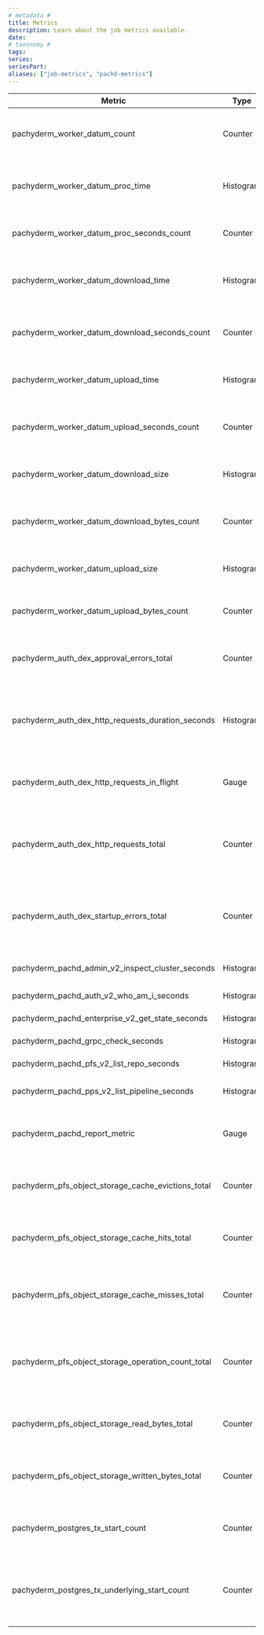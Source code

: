 ```yaml
---
# metadata # 
title: Metrics
description: Learn about the job metrics available. 
date: 
# taxonomy #
tags: 
series:
seriesPart:
aliases: ["job-metrics", "pachd-metrics"]
--- 
```



| Metric | Type | Description |
|---|---|---|
| pachyderm_worker_datum_count | Counter | Counts the number of datums processed by a pipeline. |
| pachyderm_worker_datum_proc_time | Histogram | Tracks the time spent in user code for datums processed by a pipeline. |
| pachyderm_worker_datum_proc_seconds_count | Counter | Counts the total time spent in user code by a pipeline. |
| pachyderm_worker_datum_download_time | Histogram | Tracks the time spent downloading input data by a pipeline. |
| pachyderm_worker_datum_download_seconds_count | Counter | Counts the total time spent downloading input data by a pipeline. |
| pachyderm_worker_datum_upload_time | Histogram | Tracks the time spent uploading output data by a pipeline. |
| pachyderm_worker_datum_upload_seconds_count | Counter | Counts the total time spent uploading output data by a pipeline. |
| pachyderm_worker_datum_download_size | Histogram | Tracks the size of input data downloaded by a pipeline. |
| pachyderm_worker_datum_download_bytes_count | Counter | Counts the total size of input data downloaded by a pipeline. |
| pachyderm_worker_datum_upload_size | Histogram | Tracks the size of output data uploaded by a pipeline. |
| pachyderm_worker_datum_upload_bytes_count | Counter | Counts the total size of output data uploaded by a pipeline. |
| pachyderm_auth_dex_approval_errors_total | Counter | Counts the number of HTTP requests to /approval that ended in error. |
| pachyderm_auth_dex_http_requests_duration_seconds | Histogram | Histogram of time spent processing Dex requests, by response status code and HTTP method. |
| pachyderm_auth_dex_http_requests_in_flight | Gauge | Tracks the number of requests currently being handled by Dex. |
| pachyderm_auth_dex_http_requests_total | Counter | Counts the number of HTTP requests handled by Dex, by response status code and HTTP method. |
| pachyderm_auth_dex_startup_errors_total | Counter | Counts the number of HTTP requests that were rejected because the server can't start. |
| pachyderm_pachd_admin_v2_inspect_cluster_seconds | Histogram | Tracks the run time of InspectCluster. |
| pachyderm_pachd_auth_v2_who_am_i_seconds | Histogram | Tracks the run time of WhoAmI. |
| pachyderm_pachd_enterprise_v2_get_state_seconds | Histogram | Tracks the run time of GetState. |
| pachyderm_pachd_grpc_check_seconds | Histogram | Tracks the run time of Check. |
| pachyderm_pachd_pfs_v2_list_repo_seconds | Histogram | Tracks the run time of ListRepo. |
| pachyderm_pachd_pps_v2_list_pipeline_seconds | Histogram | Tracks the run time of ListPipeline. |
| pachyderm_pachd_report_metric | Gauge | Tracks the gauge of the number of calls to reportDuration(). |
| pachyderm_pfs_object_storage_cache_evictions_total | Counter | Counts the number of objects evicted from the LRU cache. |
| pachyderm_pfs_object_storage_cache_hits_total | Counter | Counts the number of object storage gets served from cache. |
| pachyderm_pfs_object_storage_cache_misses_total | Counter | Counts the number of object storage gets that were not served from cache. |
| pachyderm_pfs_object_storage_operation_count_total | Counter | Counts the number of object storage operations, by storage type and operation name. |
| pachyderm_pfs_object_storage_read_bytes_total | Counter | Counts the number of bytes read from object storage, by storage type. |
| pachyderm_pfs_object_storage_written_bytes_total | Counter | Counts the number of bytes written to object storage, by storage type. |
| pachyderm_postgres_tx_start_count | Counter | Counts the number of transactions that have been started. |
| pachyderm_postgres_tx_underlying_start_count | Counter | Counts the number of underlying database transactions that have been started. |